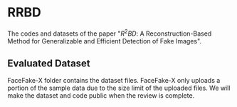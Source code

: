 # RRBD
The codes and datasets of the paper "$R^2BD$: A Reconstruction-Based Method for Generalizable and Efficient Detection of Fake Images".
## Evaluated Dataset
FaceFake-X folder contains the dataset files. FaceFake-X only uploads a portion of the sample data due to the size limit of the uploaded files. We will make the dataset and code public when the review is complete.
